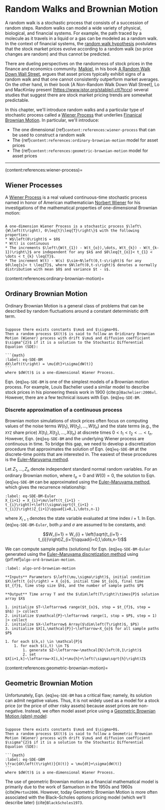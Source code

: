 # Random Walks and Brownian Motion
A random walk is a stochastic process that consists of a succession of random steps.
Random walks can model a wide variety of physical, biological, and financial systems.
For example, the path traced by a molecule as it travels in a liquid or a gas can be modeled as a 
random walk. In the context of financial systems, the [random walk hypothesis](https://en.wikipedia.org/wiki/Random_walk_hypothesis) postulates that the stock market prices evolve according to a random walk (so price changes are random) and thus cannot be predicted. 

There are 
dueling perspectives on the randomness of stock prices in the finance and economics community. 
[Malkiel](https://en.wikipedia.org/wiki/Burton_Malkiel), in his book [A Random Walk Down Wall Street](https://en.wikipedia.org/wiki/A_Random_Walk_Down_Wall_Street), argues that asset prices typically exhibit signs of a random walk and that one cannot consistently outperform market averages. On the other hand, in their book [A Non-Random Walk Down Wall Street], Lo and MacKinlay present [https://www.jstor.org/stable/j.ctt7tccx) several
studies that suggest there are stock market pricing trends are somewhat predictable. 

In this chapter, we'll introduce random walks and a particular type of stochastic process called a
[Wiener Process](https://en.wikipedia.org/wiki/Wiener_process) that underlies [Finanical Brownian Motion](https://en.wikipedia.org/wiki/Brownian_model_of_financial_markets). In particular, we'll introduce:

* The one dimensional {ref}`content:references:wiener-process` that can be used to construct a random walk
* The {ref}`content:references:ordinary-brownian-motion` model for asset prices
* The {ref}`content:references:geometric-brownian-motion` model for asset prices

---

(content:references:wiener-process)=
## Wiener Processes
A [Wiener Process](https://en.wikipedia.org/wiki/Wiener_process) is a real valued continuous-time stochastic process named in honor of American mathematician [Norbert Wiener](https://en.wikipedia.org/wiki/Norbert_Wiener) for his investigations of the mathematical properties of one-dimensional Brownian motion:

````{prf:definition} Wiener Process

A one-dimension Wiener Process is a stochastic process $\left\{W\left(t\right), 0\leq{t}\leq{T}\right\}$ with the following properties:
* W$\left(0\right)$ = $0$
* W(t) is continuous
* The increments $\left\{W(t_{1}) - W(t_{o}),\dots, W(t_{k}) - W(t_{k-1})\right\}$ are independent for any $k$ and $0\leq{t_{o}}< t_{1} < \dots < t_{k} \leq{T}$.
* The increment W(t) - W(s) $\sim~N\left(0,t-s\right)$ for any $0\leq{s}< t \leq{T}$, where $N\left(0,t-s\right)$ denotes a normally distributiom with mean $0$ and variance $t - s$.

````

(content:references:ordinary-brownian-motion)=
## Ordinary Brownian Motion
Ordinary Brownian Motion is a general class of problems that can be described by random fluctuations around
a constant deterministic drift term.

````{prf:definition} Ordinary Brownian Motion

Suppose there exists constants $\mu$ and $\sigma>0$.
Then a random process $X(t)$ is said to follow an Oridinary Brownian Motion (Wiener) process with drift $\mu$ and diffusion coefficient $\sigma^{2}$ if it is a solution to the Stochastic Differential Equation (SDE):

```{math}
:label: eq-SDE-BM
dX\left(t\right) = \mu{dt}+\sigma{dW(t)}
```
where $dW(t)$ is a one-dimensional Wiener Process.
````

Eqn. {eq}`eq-SDE-BM` is one of the simplest models of a Brownian motion process. For example, Louis Bachelier used a similar model to describe stock prices in his pioneering thesis work in 1900 {cite:p}`Bachelier:2006vl`. However, there are a few technical issues with Eqn. {eq}`eq-SDE-BM`.

### Discrete approximation of a continuous process
Brownian motion simulations of stock prices often focus on computing values of the noise terms $W(t_{1}),W(t_{2}),\dots,W(t_{n})$ and
the state terms (e.g., the `XYZ` share price) $X(t_{1}), X(t_{2}), \dots, X(t_{n})$ at discrete times $0 < t_{1} < t_{2} < \dots < t_{n}$. However, Eqn. {eq}`eq-SDE-BM` and the underlying
Wiener process are continuous in time. 
To bridge this gap, we need to develop a discretization procedure that approximates the solution of 
Eqn. {eq}`eq-SDE-BM` at the discrete-time points that are interested in. The easiest of these procedures is the [Euler–Maruyama method](https://en.wikipedia.org/wiki/Euler–Maruyama_method).

Let $Z_{1},\dots,Z_{n}$ denote independent standard normal random variables. For an ordinary Brownian motion, where $t_{o} = 0$ and $W(0) = 0$, the solution to Eqn. {eq}`eq-SDE-BM` can be approximated using the [Euler–Maruyama method](https://en.wikipedia.org/wiki/Euler–Maruyama_method), which gives the recurrence relationship:

```{math}
:label: eq-SDE-BM-Euler
X_{i+1} = X_{i}+\mu\left(t_{i+1} - t_{i}\right)+\left(\sigma\sqrt{t_{i+1} - t_{i}}\right)Z_{i+1}\qquad{i=0,1,\dots,n-1}
```

where $X_{i+1}$ denotes the state variable evaluated at time index $i+1$. In Eqn. {eq}`eq-SDE-BM-Euler`, both $\mu$ and $\sigma$ are assumed to be constants, and:

$$W_{i+1} = W_{i} + \left(\sqrt{t_{i+1} - t_{i}}\right)Z_{i+1}\qquad{i=0,1,\dots,n-1}$$

We can compute sample paths (solutions) for Eqn. {eq}`eq-SDE-BM-Euler` generated using the [Euler–Maruyama discretization method](https://en.wikipedia.org/wiki/Euler–Maruyama_method) using {prf:ref}`algo-ord-brownian-motion`.

```{prf:algorithm} Ordinary Brownian Motion
:label: algo-ord-brownian-motion

**Inputs** Parameters $\left(\mu,\sigma\right)$, initial condition $X\left(t_{o}\right) = X_{o}$, initial time $t_{o}$, final time $t_{f}$, time step size $h$, and the number of sample paths $P$ 

**Output** Time array T and the $\dim\left(T\right)\times{P}$ solution array $X$

1. initialize $T~\leftarrow$ range($t_{o}$, stop = $t_{f}$, step = $h$) |> collect
2. initialize $\mathcal{P}~\leftarrow$ range(1, stop = $P$, step = 1) |> collect
2. initialize $X~\leftarrow$ Array($\dim\left(T\right)$, $P$)
3. initialize $X[1,\mathcal{P}]~\leftarrow~X_{o}$ for all sample paths $P$

1. for each $(k,s) \in \mathcal{P}$
    1. for each $(i,t) \in T$
        1. generate $Z~\leftarrow~\mathcal{N}\left(0,1\right)$
        2. set $X[i+1,k]~\leftarrow~X[i,k]+\mu{h}+\left(\sigma\sqrt{h}\right)Z$
```

(content:references:geometric-brownian-motion)=
## Geometric Brownian Motion
Unfortunately, Eqn. {eq}`eq-SDE-BM` has a critical flaw; namely, its solution can admit negative values. Thus, it is not widely used as a model for a stock price (or the price of other risky assets) because asset prices are non-negative. Instead, we often model asset price using a [Geometric Brownian Motion (gbm) model](https://en.wikipedia.org/wiki/Geometric_Brownian_motion):

````{prf:definition} Geometric Brownian Motion

Suppose there exists constants $\mu$ and $\sigma>0$.
Then a random process $X(t)$ is said to follow a Geometric Brownian Motion (Wiener) process with drift $\mu$ and diffusion coefficient $\sigma^{2}$ if it is a solution to the Stochastic Differential Equation (SDE):

```{math}
:label: eq-SDE-GBM
\frac{dX\left(t\right)}{X(t)} = \mu{dt}+\sigma{dW(t)}
```
where $dW(t)$ is a one-dimensional Wiener Process.
````

The use of geometric Brownian motion as a financial mathematical model is primarily due to the work of Samuelson in the 1950s and 1960s {cite}`Merton2006`. However, today Geometric Brownian Motion is more often associated with the Black–Scholes options pricing model (which we'll describe later) {cite}`BlackScholes1973`.
